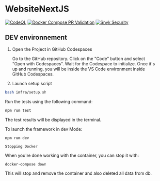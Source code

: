 # WebsiteNextJS

[![CodeQL](https://github.com/Latitude-OpenDATA-SIO-Saintbe/WebsiteNextJS/actions/workflows/github-code-scanning/codeql/badge.svg)](https://github.com/Latitude-OpenDATA-SIO-Saintbe/WebsiteNextJS/actions/workflows/github-code-scanning/codeql)
[![Docker Compose PR Validation](https://github.com/Latitude-OpenDATA-SIO-Saintbe/WebsiteNextJS/actions/workflows/run-tests.yml/badge.svg)](https://github.com/Latitude-OpenDATA-SIO-Saintbe/WebsiteNextJS/actions/workflows/run-tests.yml)
[![Snyk Security](https://github.com/Latitude-OpenDATA-SIO-Saintbe/WebsiteNextJS/actions/workflows/snyk-security.yml/badge.svg)](https://github.com/Latitude-OpenDATA-SIO-Saintbe/WebsiteNextJS/actions/workflows/snyk-security.yml)

## DEV environnement

1. Open the Project in GitHub Codespaces

    Go to the GitHub repository.
    Click on the "Code" button and select "Open with Codespaces".
    Wait for the Codespace to initialize. Once it's up and running, you will be inside the VS Code environment inside GitHub Codespaces.

2. Launch setup script

```bash
bash infra/setup.sh
```

Run the tests using the following command:

```bash
npm run test
```

The test results will be displayed in the terminal.

To launch the framework in dev Mode:

```bash
npm run dev
```

    Stopping Docker

When you're done working with the container, you can stop it with:

```baash
docker-compose down
```

This will stop and remove the container and also deleted all data from db.
